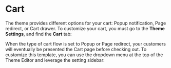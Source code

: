 # Cart

The theme provides different options for your cart: Popup notification, Page redirect, or Cart drawer. To customize your cart, you must go to the **Theme Settings**, and find the **Cart** tab:

When the type of cart flow is set to Popup or Page redirect, your customers will eventually be presented the Cart page before checking out. To customize this template, you can use the dropdown menu at the top of the Theme Editor and leverage the setting sidebar:
